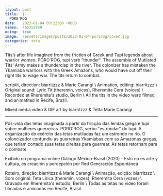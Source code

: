 ```yaml
---
layout: post
title:  |-
  PORO'ROG
date:   2023-01-04 00:22:00 +0000
vimeo:  465352959
noimg:  true
image:  /assets/images/posts/2023-01-04-pororog/cover.jpg
categories: teta
---
```


Tits’s after life imagined from the friction of Greek and Tupi legends about warrior women. PORO'ROG, tupi verb "thunder". The assemble of Mutilated Tits' Army makes a thunderclap in the river. The colonizer has mistaken the Ykamiaba warriors with the Greek Amazons, who would have cut off their right tits to wage war. The tits return to combat. 

scriptit, direction: biarritzzz & Marie Carangi \\
Animation, editing: biarritzzz \\
Original sound: Lyric Tit (theremin, voices), Rheremita Cera (voices) \\
Recorded at Rheremita's studio, Berlin \\
All the tits in the video were filmed and animatited in Recife, Brazil.

Mixed media video & GIF art by biarritzzz & Tetta Marie Carangi

---

Pós-vida das tetas imaginada a partir da fricção das lendas grega e tupi sobre mulheres guerreiras. PORO'ROG, verbo "estrondar" do tupi. A organização do exército das tetas mutiladas faz um estrondo no rio. O colonoizador confundiu as guerreiras Ykamiabas com as Amazonas gregas, que teriam cortado suas tetas direitas para guerrear. As tetas retornam para o combate. 

Exibido no programa online Diálogo México-Brasil (2020) - Esto no es arte y cultura, es creación y percepción por Red Generación Espontánea

Roteiro, direção: biarritzzz & Marie Carangi \\
Animação, edição: biarritzzz \\
Som original: Teta Lírica (theremin, vozes), Rheremita Cera (vozes) \\
Gravado em Rheremita's estudio, Berlin \\
Todas as tetas no video foram filmadas e animadas em Recife, Brasil.
